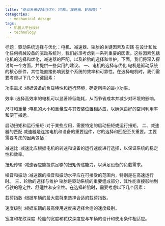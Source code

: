 ```yaml
---  
title: "驱动系统选择与优化（电机、减速器、轮胎等）"  
categories:  
  - mechanical design  
tags: 
  - 机器人平台设计 
  - technology  
---  
```


标题：驱动系统选择与优化：电机、减速器、轮胎的关键因素及实践 
在设计和优化任何机械设备的驱动系统时，我们必须考虑到一系列重要的因素。这些因素包括电机的选择和优化，减速器的匹配，以及轮胎的选择和维护。下面，我们将深入探讨每一个方面，并提供一些实用的建议。 
一、电机的选择与优化 
电机是驱动系统的核心部件，其性能直接影响到整个系统的效率和可靠性。在选择电机时，我们需要考虑以下几个关键因素： 

功率需求 :根据设备的负载特性和运行环境，确定所需的最小功率。 

效率 :选择高效率的电机可以显著降低能耗，从而节省成本并减少对环境的影响。 

尺寸和重量 :电机的大小和重量应与其安装位置相适应，以确保良好的空间利用率和便于搬运。 

启动扭矩和运行扭矩 :对于某些应用，需要特定的启动扭矩或运行扭矩。 
二、减速器的匹配 
减速器是连接电机和设备的重要组件，它的选择和匹配至关重要。主要需要考虑的因素包括： 

减速比 :减速比应根据电机的转速和设备的运行速度进行选择，以保证系统的稳定性和效率。 

扭矩传输 :减速器应能提供足够的扭矩传递能力，以满足设备的负载需求。 

噪音和振动 :减速器的噪音和振动水平应在可接受的范围内，特别是在高速运行时。 
三、轮胎的选择与维护 
轮胎是驱动系统的重要组成部分，其性能直接影响到行驶的稳定性、舒适性和安全性。在选择轮胎时，需要考虑以下几个因素： 

载荷指数 :根据车辆的最大载荷来选择合适的载荷指数。 

速度级别 :根据车辆的最高使用速度来选择合适的速度级别。 

宽度和花纹深度 :轮胎的宽度和花纹深度应与车辆的设计和使用条件相适应。 
